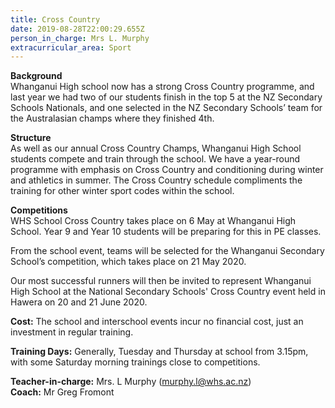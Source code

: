 ```yaml
---
title: Cross Country
date: 2019-08-28T22:00:29.655Z
person_in_charge: Mrs L. Murphy
extracurricular_area: Sport
---
```

**Background**  
Whanganui High school now has a strong Cross Country programme, and last year we had two of our students finish in the top 5 at the NZ Secondary Schools Nationals, and one selected in the NZ Secondary Schools’ team for the Australasian champs where they finished 4th.  

**Structure**  
As well as our annual Cross Country Champs, Whanganui High School students compete and train through the school. We have a year-round programme with emphasis on Cross Country and conditioning during winter and athletics in summer. The Cross Country schedule compliments the training for other winter sport codes within the school. 

**Competitions**   
WHS School Cross Country takes place on 6 May at Whanganui High School.
Year 9 and Year 10 students will be preparing for this in PE classes.

From the school event, teams will be selected for the Whanganui Secondary School’s competition, which takes place on 21 May 2020.

Our most successful runners will then be invited to represent Whanganui High School at the National Secondary Schools' Cross Country event held in Hawera on 20 and 21 June 2020. 

**Cost:** The school and interschool events incur no financial cost, just an investment in regular training.

**Training Days:** Generally, Tuesday and Thursday at school from 3.15pm, with some Saturday morning trainings close to competitions.

**Teacher-in-charge:** Mrs. L Murphy (murphy.l@whs.ac.nz)  
**Coach:** Mr Greg Fromont
